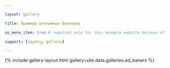 ```yaml
---

layout: gallery

title: Примеры рекламных баннеров

no_menu_item: true # required only for this example website because of menu construction

support: [jquery, gallery]

---
```




{% include gallery-layout.html gallery=site.data.galleries.ad_baners %}



[license]: http://creativecommons.org/licenses/by-nc-sa/4.0/

[repo]: https://github.com/opieters/jekyll-gallery-example

